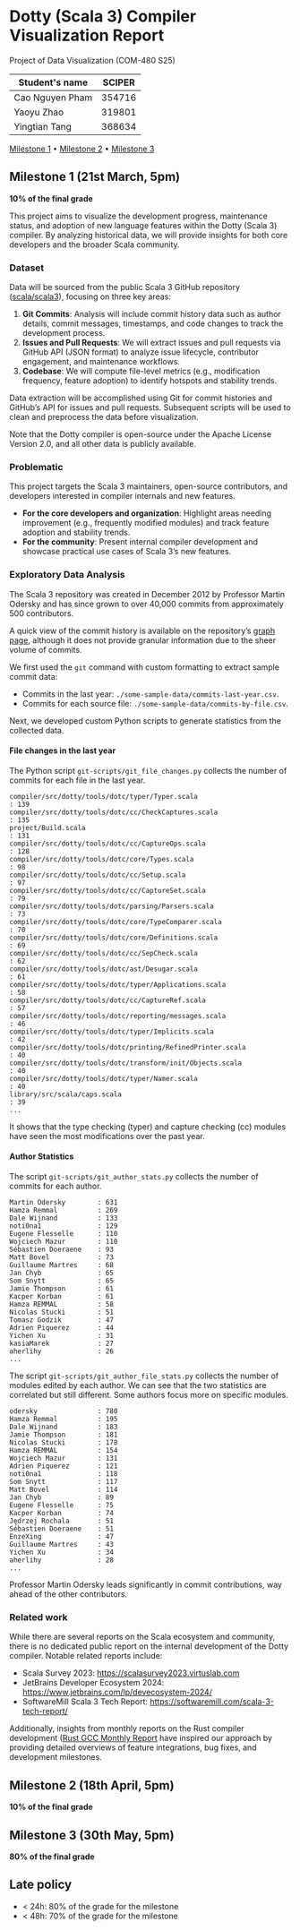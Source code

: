 # Dotty (Scala 3) Compiler Visualization Report

Project of Data Visualization (COM-480 S25)

| Student's name | SCIPER |
| -------------- | ------ |
| Cao Nguyen Pham | 354716 |
| Yaoyu Zhao | 319801 |
| Yingtian Tang | 368634 |

[Milestone 1](#milestone-1) • [Milestone 2](#milestone-2) • [Milestone 3](#milestone-3)

## Milestone 1 (21st March, 5pm)

**10% of the final grade**

<!-- This is a preliminary milestone to let you set up goals for your final project and assess the feasibility of your ideas.
Please, fill the following sections about your project.

*(max. 2000 characters per section)* -->

This project aims to visualize the development progress, maintenance status, and adoption of new language features 
within the Dotty (Scala 3) compiler. By analyzing historical data, we will provide insights for both 
core developers and the broader Scala community.

### Dataset

<!-- > Find a dataset (or multiple) that you will explore. Assess the quality of the data it contains and how much preprocessing / data-cleaning it will require before tackling visualization. We recommend using a standard dataset as this course is not about scraping nor data processing.
>
> Hint: some good pointers for finding quality publicly available datasets ([Google dataset search](https://datasetsearch.research.google.com/), [Kaggle](https://www.kaggle.com/datasets), [OpenSwissData](https://opendata.swiss/en/), [SNAP](https://snap.stanford.edu/data/) and [FiveThirtyEight](https://data.fivethirtyeight.com/)), you could use also the DataSets proposed by the ENAC (see the Announcements section on Zulip). -->
Data will be sourced from the public Scala 3 GitHub repository ([scala/scala3](https://github.com/scala/scala3)), 
focusing on three key areas:

1. **Git Commits**: Analysis will include commit history data such as author details, commit messages, timestamps, and code changes to track the development process.
2. **Issues and Pull Requests**: We will extract issues and pull requests via GitHub API (JSON format) to analyze issue lifecycle, contributor engagement, and maintenance workflows.
3. **Codebase**: We will compute file-level metrics (e.g., modification frequency, feature adoption) to identify hotspots and stability trends.

Data extraction will be accomplished using Git for commit histories and GitHub’s API for issues and pull requests. 
Subsequent scripts will be used to clean and preprocess the data before visualization. 

Note that the Dotty compiler is open-source under the Apache License Version 2.0, and all other data is publicly available.

### Problematic

<!-- > Frame the general topic of your visualization and the main axis that you want to develop.
> - What am I trying to show with my visualization?
> - Think of an overview for the project, your motivation, and the target audience. -->

This project targets the Scala 3 maintainers, open-source contributors, and developers interested 
in compiler internals and new features.

- **For the core developers and organization**: Highlight areas needing improvement (e.g., frequently modified modules) and track feature adoption and stability trends.
- **For the community**: Present internal compiler development and showcase practical use cases of Scala 3’s new features.

### Exploratory Data Analysis

<!-- > Pre-processing of the data set you chose
> - Show some basic statistics and get insights about the data -->

The Scala 3 repository was created in December 2012 by Professor Martin Odersky and has since grown to over 40,000 commits from approximately 500 contributors.

A quick view of the commit history is available on the repository’s [graph page](https://github.com/scala/scala3/graphs/contributors), although it does not provide granular information due to the sheer volume of commits.

We first used the `git` command with custom formatting to extract sample commit data:
- Commits in the last year: `./some-sample-data/commits-last-year.csv`. 
- Commits for each source file: `./some-sample-data/commits-by-file.csv`.

Next, we developed custom Python scripts to generate statistics from the collected data.

#### File changes in the last year

The Python script `git-scripts/git_file_changes.py` collects the number of commits for each file in the last year.

```
compiler/src/dotty/tools/dotc/typer/Typer.scala                                                    : 139
compiler/src/dotty/tools/dotc/cc/CheckCaptures.scala                                               : 135
project/Build.scala                                                                                : 131
compiler/src/dotty/tools/dotc/cc/CaptureOps.scala                                                  : 128
compiler/src/dotty/tools/dotc/core/Types.scala                                                     : 98
compiler/src/dotty/tools/dotc/cc/Setup.scala                                                       : 97
compiler/src/dotty/tools/dotc/cc/CaptureSet.scala                                                  : 79
compiler/src/dotty/tools/dotc/parsing/Parsers.scala                                                : 73
compiler/src/dotty/tools/dotc/core/TypeComparer.scala                                              : 70
compiler/src/dotty/tools/dotc/core/Definitions.scala                                               : 69
compiler/src/dotty/tools/dotc/cc/SepCheck.scala                                                    : 62
compiler/src/dotty/tools/dotc/ast/Desugar.scala                                                    : 61
compiler/src/dotty/tools/dotc/typer/Applications.scala                                             : 58
compiler/src/dotty/tools/dotc/cc/CaptureRef.scala                                                  : 57
compiler/src/dotty/tools/dotc/reporting/messages.scala                                             : 46
compiler/src/dotty/tools/dotc/typer/Implicits.scala                                                : 42
compiler/src/dotty/tools/dotc/printing/RefinedPrinter.scala                                        : 40
compiler/src/dotty/tools/dotc/transform/init/Objects.scala                                         : 40
compiler/src/dotty/tools/dotc/typer/Namer.scala                                                    : 40
library/src/scala/caps.scala                                                                       : 39
...
```

It shows that the type checking (typer) and capture checking (cc) modules have seen the most modifications over the past year.

#### Author Statistics

The script `git-scripts/git_author_stats.py` collects the number of commits for each author.

```
Martin Odersky        : 631
Hamza Remmal          : 269
Dale Wijnand          : 133
noti0na1              : 129
Eugene Flesselle      : 110
Wojciech Mazur        : 110
Sébastien Doeraene    : 93
Matt Bovel            : 73
Guillaume Martres     : 68
Jan Chyb              : 65
Som Snytt             : 65
Jamie Thompson        : 61
Kacper Korban         : 61
Hamza REMMAL          : 58
Nicolas Stucki        : 51
Tomasz Godzik         : 47
Adrien Piquerez       : 44
Yichen Xu             : 31
kasiaMarek            : 27
aherlihy              : 26
...
```

The script `git-scripts/git_author_file_stats.py` collects the number of modules edited by each author. We can see that the two statistics are correlated but still different. Some authors focus more on specific modules.

```
odersky               : 780
Hamza Remmal          : 195
Dale Wijnand          : 183
Jamie Thompson        : 181
Nicolas Stucki        : 178
Hamza REMMAL          : 154
Wojciech Mazur        : 131
Adrien Piquerez       : 121
noti0na1              : 118
Som Snytt             : 117
Matt Bovel            : 114
Jan Chyb              : 89
Eugene Flesselle      : 75
Kacper Korban         : 74
Jędrzej Rochala       : 51
Sébastien Doeraene    : 51
EnzeXing              : 47
Guillaume Martres     : 43
Yichen Xu             : 34
aherlihy              : 28
...
```

Professor Martin Odersky leads significantly in commit contributions, way ahead of the other contributors.

### Related work

<!-- > - What others have already done with the data?
> - Why is your approach original?
> - What source of inspiration do you take? Visualizations that you found on other websites or magazines (might be unrelated to your data).
> - In case you are using a dataset that you have already explored in another context (ML or ADA course, semester project...), you are required to share the report of that work to outline the differences with the submission for this class. -->

While there are several reports on the Scala ecosystem and community, there is no dedicated public report on the internal development of the Dotty compiler. Notable related reports include:
- Scala Survey 2023: https://scalasurvey2023.virtuslab.com
- JetBrains Developer Ecosystem 2024: https://www.jetbrains.com/lp/devecosystem-2024/
- SoftwareMill Scala 3 Tech Report: https://softwaremill.com/scala-3-tech-report/

<!-- https://blog.rust-lang.org/2025/02/13/2024-State-Of-Rust-Survey-results.html -->
Additionally, insights from monthly reports on the Rust compiler development ([Rust GCC Monthly Report](https://rust-gcc.github.io/2025/01/07/2024-12-monthly-report.html) have inspired our approach by providing detailed overviews of feature integrations, bug fixes, and development milestones.


## Milestone 2 (18th April, 5pm)

**10% of the final grade**


## Milestone 3 (30th May, 5pm)

**80% of the final grade**


## Late policy

- < 24h: 80% of the grade for the milestone
- < 48h: 70% of the grade for the milestone

